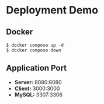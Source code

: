 # Deployment Demo

## Docker

```shell
$ docker compose up -d
$ docker compose down
```

## Application Port

- **Server:** 8080:8080
- **Client:** 3000:3000
- **MySQL:** 3307:3306
